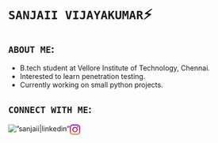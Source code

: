 # `SANJAII VIJAYAKUMAR`⚡️
## `ABOUT ME`:
- B.tech student at Vellore Institute of Technology, Chennai.
- Interested to learn penetration testing.
- Currently working on small python projects.

## `CONNECT WITH ME`:
<a href="https://www.linkedin.com/in/sanjaii-vijayakumar-0408/"><img align="left" src="https://raw.githubusercontent.com/sanjaiiv04/sanjaiiv04/main/images/lin kedin.svg" alt=”sanjaii|linkedin” width=”21px”/></a>
<a href="https://www.instagram.com/sanjaii04vijay/"><img align="left" src="https://raw.githubusercontent.com/sanjaiiv04/sanjaiiv04/main/images/instagram.png" alt=”sanjaii|instagram” width="21px"/></a>




